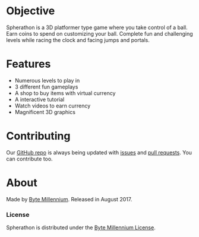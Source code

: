 # Objective
Spherathon is a 3D platformer type game where you take control of a ball. Earn coins to spend on customizing your ball. Complete fun and challenging levels while racing the clock and facing jumps and portals.

# Features
- Numerous levels to play in
- 3 different fun gameplays
- A shop to buy items with virtual currency
- A interactive tutorial
- Watch videos to earn currency
- Magnificent 3D graphics

# Contributing
Our [GitHub repo](https://git.io/v5oGR) is always being updated with [issues](https://git.io/v5oc6) and [pull requests](https://git.io/v5ocP). You can contribute too.

# About
Made by [Byte Millennium](https://bytemillennium.tk). Released in August 2017.

### License
Spherathon is distributed under the [Byte Millennium License](https://git.io/v5ocb).
